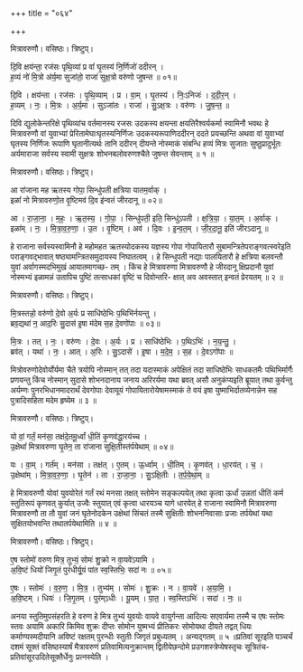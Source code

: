 +++
title = "०६४"

+++


मित्रावरुणौ। वसिष्ठः। त्रिष्टुप्।

दि॒वि क्षय॑न्ता॒ रज॑सः पृथि॒व्यां प्र वां॑ घृ॒तस्य॑ नि॒र्णिजो॑ ददीरन् ।  
ह॒व्यं नो॑ मि॒त्रो अ॑र्य॒मा सुजा॑तो॒ राजा॑ सुक्ष॒त्रो वरु॑णो जुषन्त ॥ ०१॥

दि॒वि । क्षय॑न्ता । रज॑सः । पृ॒थि॒व्याम् । प्र । वा॒म् । घृ॒तस्य॑ । निः॒ऽनिजः॑ । द॒दी॒र॒न् ।  
ह॒व्यम् । नः॒ । मि॒त्रः । अ॒र्य॒मा । सुऽजा॑तः । राजा॑ । सु॒ऽक्ष॒त्रः । वरु॑णः । जु॒ष॒न्त॒ ॥

दिवि द्युलोकेन्तरिक्षे पृथिव्यांच वर्तमानस्य रजसः उदकस्य क्षयन्ता क्षयतिरैश्वर्यकर्मा स्वामिनौ भवथः हे मित्रावरुणौ वां युवाभ्यां प्रेरितामेघाःघृतस्यनिर्णिजः उदकस्यरूपाणिददीरन् ददते प्रयच्छन्ति अथवा वां युवाभ्यां घृतस्य निर्णिजः रूपाणि घृतानीत्यर्थः तानि ददीरन् दीयन्ते नोस्माकं संबन्धि हव्यं मित्रः सुजातः सुष्ठुप्रादुर्भूतः अर्यमाराजा सर्वस्य स्वामी सुक्षत्रः शोभनबलोवरुणश्चैते जुषन्त सेवन्ताम् ॥ १ ॥

मित्रावरुणौ। वसिष्ठः। त्रिष्टुप्।

आ रा॑जाना मह ऋतस्य गोपा॒ सिन्धु॑पती क्षत्रिया यातम॒र्वाक् ।  
इळां॑ नो मित्रावरुणो॒त वृ॒ष्टिमव॑ दि॒व इ॑न्वतं जीरदानू ॥ ०२॥

आ । रा॒जा॒ना॒ । म॒हः॒ । ऋ॒त॒स्य॒ । गो॒पा॒ । सिन्धु॑पती॒ इति॒ सिन्धु॑ऽपती । क्ष॒त्रि॒या॒ । या॒त॒म् । अ॒र्वाक् ।  
इळा॑म् । नः॒ । मि॒त्रा॒व॒रु॒णा॒ । उ॒त । वृ॒ष्टिम् । अव॑ । दि॒वः । इ॒न्व॒त॒म् । जी॒र॒दा॒नू॒ इति॑ जीरऽदानू ॥

हे राजाना सर्वस्यस्वामिनौ हे महोमहत ऋतस्योदकस्य यज्ञस्य गोपा गोपायितारौ सुबामन्त्रितेपराङ्गवत्स्वरेइति पराङ्गवद्भावात् षष्ठ्यामन्त्रितसमुदायस्य निघातत्वम् । हे सिन्धुपती नद्याः पालयितारौ हे क्षत्रिया बलवन्तौ युवां अर्वागस्मदभिमुखं आयातमागच्छ- तम् । किंच हे मित्रावरुणा मित्रावरुणौ हे जीरदानू क्षिप्रदानौ युवां नोस्मभ्यं इळामन्नं उतापिच पुष्टिं तत्साधकां वृष्टिं च दिवोन्तरि- क्षात् अव अवस्तात् इन्वतं प्रेरयतम् ॥ २ ॥

मित्रावरुणौ। वसिष्ठः। त्रिष्टुप्।

मि॒त्रस्तन्नो॒ वरु॑णो दे॒वो अ॒र्यः प्र साधि॑ष्ठेभिः प॒थिभि॑र्नयन्तु ।  
ब्रव॒द्यथा॑ न॒ आद॒रिः सु॒दास॑ इ॒षा म॑देम स॒ह दे॒वगो॑पाः ॥ ०३॥

मि॒त्रः । तत् । नः॒ । वरु॑णः । दे॒वः । अ॒र्यः । प्र । साधि॑ष्ठेभिः । प॒थिऽभिः॑ । न॒य॒न्तु॒ ।  
ब्रव॑त् । यथा॑ । नः॒ । आत् । अ॒रिः । सु॒ऽदासे॑ । इ॒षा । म॒दे॒म॒ । स॒ह । दे॒वऽगो॑पाः ॥

मित्रोवरुणोदेवोर्योर्यमा चैते त्रयोपि नोस्मान् तत् तदा यदास्माकं अपेक्षितं तदा साधिष्ठेभिः साधकतमैः पथिभिर्मार्गैः प्रणयन्तु किंच नोस्मान् सुदासे शोभनदानाय जनाय अरिरर्यमा यथा ब्रवत् असौ अनुकंप्यइति ब्रूयात् तथा कुर्वन्तु अर्यम्णः पुनरभिधानमादरार्थं देवगोपाः देवायूयं गोपायितारोयेषामस्माकं ते वयं इषा युष्माभिर्दातव्येनान्नेन सह पुत्रादिसहिता मदेम हृष्येम ॥ ३ ॥

मित्रावरुणौ। वसिष्ठः। त्रिष्टुप्।

यो वां॒ गर्तं॒ मन॑सा॒ तक्ष॑दे॒तमू॒र्ध्वां धी॒तिं कृ॒णव॑द्धा॒रय॑च्च ।  
उ॒क्षेथां॑ मित्रावरुणा घृ॒तेन॒ ता रा॑जाना सुक्षि॒तीस्त॑र्पयेथाम् ॥ ०४॥

यः । वा॒म् । गर्त॑म् । मन॑सा । तक्ष॑त् । ए॒तम् । ऊ॒र्ध्वाम् । धी॒तिम् । कृ॒णव॑त् । धा॒रय॑त् । च॒ ।  
उ॒क्षेथा॑म् । मि॒त्रा॒व॒रु॒णा॒ । घृ॒तेन॑ । ता । रा॒जा॒ना॒ । सु॒ऽक्षि॒तीः । त॒र्प॒ये॒था॒म् ॥

हे मित्रावरुणौ योवां युवयोरेतं गर्तं रथं मनसा तक्षत् स्तोमेन सङ्कल्पयेत् तथा कृत्वा ऊर्धां उन्नतां धीतिं कर्म स्तुतिरूपं कृणवत् कुर्यात् उज्वैः स्तुयात् एवं कृत्वा धारयञ्च यागे धारयेत् हे राजाना स्वामिनौ मित्रावरुणा मित्रावरुणौ ता तौ युवां जनं घृतेनोदकेन उक्षेथां सिंचतं तस्मै सुक्षितीः शोभननिवासाः प्रजाः तर्पयेथां यथा सुक्षितयोभवन्ति तथातर्पयेथामिति ॥ ४ ॥

मित्रावरुणौ। वसिष्ठः। त्रिष्टुप्।

ए॒ष स्तोमो॑ वरुण मित्र॒ तुभ्यं॒ सोमः॑ शु॒क्रो न वा॒यवे॑ऽयामि ।  
अ॒वि॒ष्टं धियो॑ जिगृ॒तं पुरं॑धीर्यू॒यं पा॑त स्व॒स्तिभिः॒ सदा॑ नः ॥ ०५॥

ए॒षः । स्तोमः॑ । व॒रु॒ण॒ । मि॒त्र॒ । तुभ्य॑म् । सोमः॑ । शु॒क्रः । न । वा॒यवे॑ । अ॒या॒मि॒ ।  
अ॒वि॒ष्टम् । धियः॑ । जि॒गृ॒तम् । पुर॑म्ऽधीः । यू॒यम् । पा॒त॒ । स्व॒स्तिऽभिः॑ । सदा॑ । नः॒ ॥

अनया स्तुतिमुपसंहरति हे वरुण हे मित्र तुभ्यं युवयोः वायवे वायुर्गन्ता आदित्यः सएवार्यमा तस्मै च एषः स्तोमः स्तवः अयामि अकारि किमिव शुक्रः दीप्तः सोमोन युष्मभ्यं प्रीतिकरः सोमोयथा दीयते तद्वत् धियः कर्माण्यस्मदीयानि अविष्टं रक्षतम् पुरन्धीः स्तुतीः जिगृतं प्रबुध्यतम् । अन्यद्गतम् ॥ ५ ॥प्रतिवां सूरइति पञ्चर्चं दशमं सूक्तं वसिष्ठस्यार्षं मैत्रावरुणं प्रतिवामित्यनुक्रान्तम् द्वितीयेछन्दोमे प्रउगशस्त्रेप्येषस्तृचः सूत्रितंच- प्रतिवांसूरउदितेसूक्तैर्धेनुः प्रत्नस्येति ।